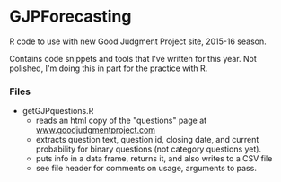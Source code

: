 # GJPForecasting
R code to use with new Good Judgment Project site, 2015-16 season.

Contains code snippets and tools that I've written for this year.  Not polished, 
I'm doing this in part for the practice with R.  

### Files
* getGJPquestions.R
     + reads an html copy of the "questions" page at www.goodjudgmentproject.com
     + extracts question text, question id, closing date, and current probability
     for binary questions (not category questions yet).
     + puts info in a data frame, returns it, and also writes to a CSV file
     + see file header for comments on usage, arguments to pass.

